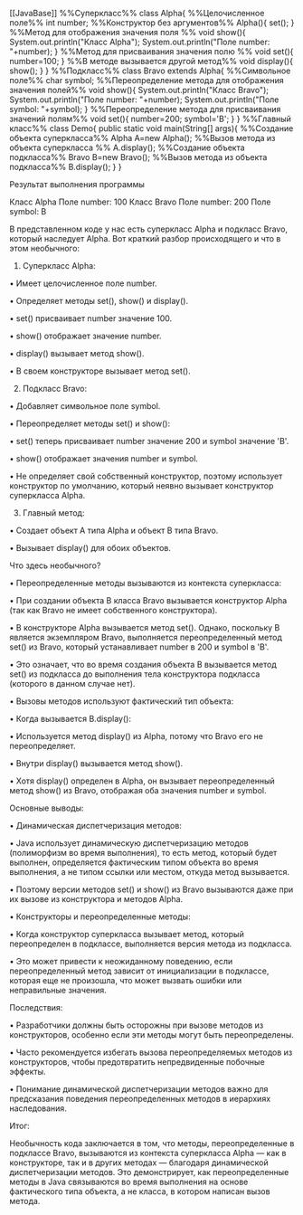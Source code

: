 [[JavaBase]]
%%Суперкласс%%
class Alpha{
%%Целочисленное поле%%
	int number;
%%Конструктор без аргументов%%
	Alpha(){
		set();
	}
%%Метод для отображения значения поля %%
	void show(){
		System.out.println("Класс Alpha");
		System.out.println("Поле number: "+number);
	}
%%Метод для присваивания значения полю %%
	void set(){
		number=100;
	}
%%В методе вызывается другой метод%%
	void display(){
		show();
	}
}
%%Подкласс%%
class Bravo extends Alpha{
%%Символьное поле%%
	char symbol;
%%Переопределение метода для отображения значения полей%%
	void show(){
		System.out.println("Класс Bravo");
		System.out.println("Поле number: "+number);
		System.out.println("Поле symbol: "+symbol);
	}
%%Переопределение метода для присваивания значений полям%%
	void set(){
		number=200;
		symbol='B';
	}
}
%%Главный класс%%
class Demo{
	public static void main(String[] args){
%%Создание объекта суперкласса%%
		Alpha A=new Alpha();
%%Вызов метода из объекта суперкласса %%
		A.display();
%%Создание объекта подкласса%%
		Bravo B=new Bravo();
%%Вызов метода из объекта подкласса%%
		B.display();
	}
}

Результат выполнения программы

Класс Alpha
Поле number: 100
Класс Bravo
Поле number: 200
Поле symbol: B

В представленном коде у нас есть суперкласс Alpha и подкласс Bravo, который наследует Alpha. Вот краткий разбор происходящего и что в этом необычного:

1. Суперкласс Alpha:

• Имеет целочисленное поле number.

• Определяет методы set(), show() и display().

• set() присваивает number значение 100.

• show() отображает значение number.

• display() вызывает метод show().

• В своем конструкторе вызывает метод set().

2. Подкласс Bravo:

• Добавляет символьное поле symbol.

• Переопределяет методы set() и show():

• set() теперь присваивает number значение 200 и symbol значение 'B'.

• show() отображает значения number и symbol.

• Не определяет свой собственный конструктор, поэтому использует конструктор по умолчанию, который неявно вызывает конструктор суперкласса Alpha.

3. Главный метод:

• Создает объект A типа Alpha и объект B типа Bravo.

• Вызывает display() для обоих объектов.

  

Что здесь необычного?

• Переопределенные методы вызываются из контекста суперкласса:

• При создании объекта B класса Bravo вызывается конструктор Alpha (так как Bravo не имеет собственного конструктора).

• В конструкторе Alpha вызывается метод set(). Однако, поскольку B является экземпляром Bravo, выполняется переопределенный метод set() из Bravo, который устанавливает number в 200 и symbol в 'B'.

• Это означает, что во время создания объекта B вызывается метод set() из подкласса до выполнения тела конструктора подкласса (которого в данном случае нет).

• Вызовы методов используют фактический тип объекта:

• Когда вызывается B.display():

• Используется метод display() из Alpha, потому что Bravo его не переопределяет.

• Внутри display() вызывается метод show().

• Хотя display() определен в Alpha, он вызывает переопределенный метод show() из Bravo, отображая оба значения number и symbol.

  

Основные выводы:

• Динамическая диспетчеризация методов:

• Java использует динамическую диспетчеризацию методов (полиморфизм во время выполнения), то есть метод, который будет выполнен, определяется фактическим типом объекта во время выполнения, а не типом ссылки или местом, откуда метод вызывается.

• Поэтому версии методов set() и show() из Bravo вызываются даже при их вызове из конструктора и методов Alpha.

• Конструкторы и переопределенные методы:

• Когда конструктор суперкласса вызывает метод, который переопределен в подклассе, выполняется версия метода из подкласса.

• Это может привести к неожиданному поведению, если переопределенный метод зависит от инициализации в подклассе, которая еще не произошла, что может вызвать ошибки или неправильные значения.

  

Последствия:

• Разработчики должны быть осторожны при вызове методов из конструкторов, особенно если эти методы могут быть переопределены.

• Часто рекомендуется избегать вызова переопределяемых методов из конструкторов, чтобы предотвратить непредвиденные побочные эффекты.

• Понимание динамической диспетчеризации методов важно для предсказания поведения переопределенных методов в иерархиях наследования.

  

Итог:

  

Необычность кода заключается в том, что методы, переопределенные в подклассе Bravo, вызываются из контекста суперкласса Alpha — как в конструкторе, так и в других методах — благодаря динамической диспетчеризации методов. Это демонстрирует, как переопределенные методы в Java связываются во время выполнения на основе фактического типа объекта, а не класса, в котором написан вызов метода.